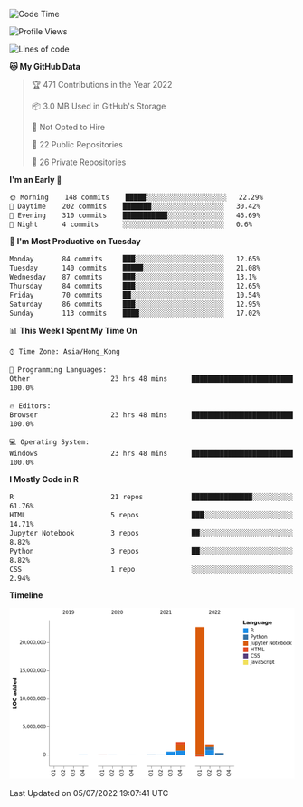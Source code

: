 

<!--**wt12318/wt12318** is a ✨ _special_ ✨ repository because its `README.md` (this file) appears on your GitHub profile.-->

<!--START_SECTION:waka-->
![Code Time](http://img.shields.io/badge/Code%20Time-418%20hrs%2032%20mins-blue)

![Profile Views](http://img.shields.io/badge/Profile%20Views-10-blue)

![Lines of code](https://img.shields.io/badge/From%20Hello%20World%20I%27ve%20Written-27%20Million%20lines%20of%20code-blue)

**🐱 My GitHub Data** 

> 🏆 471 Contributions in the Year 2022
 > 
> 📦 3.0 MB Used in GitHub's Storage 
 > 
> 🚫 Not Opted to Hire
 > 
> 📜 22 Public Repositories 
 > 
> 🔑 26 Private Repositories  
 > 
**I'm an Early 🐤** 

```text
🌞 Morning    148 commits    █████░░░░░░░░░░░░░░░░░░░░   22.29% 
🌆 Daytime    202 commits    ███████░░░░░░░░░░░░░░░░░░   30.42% 
🌃 Evening    310 commits    ███████████░░░░░░░░░░░░░░   46.69% 
🌙 Night      4 commits      ░░░░░░░░░░░░░░░░░░░░░░░░░   0.6%

```
📅 **I'm Most Productive on Tuesday** 

```text
Monday       84 commits     ███░░░░░░░░░░░░░░░░░░░░░░   12.65% 
Tuesday      140 commits    █████░░░░░░░░░░░░░░░░░░░░   21.08% 
Wednesday    87 commits     ███░░░░░░░░░░░░░░░░░░░░░░   13.1% 
Thursday     84 commits     ███░░░░░░░░░░░░░░░░░░░░░░   12.65% 
Friday       70 commits     ██░░░░░░░░░░░░░░░░░░░░░░░   10.54% 
Saturday     86 commits     ███░░░░░░░░░░░░░░░░░░░░░░   12.95% 
Sunday       113 commits    ████░░░░░░░░░░░░░░░░░░░░░   17.02%

```


📊 **This Week I Spent My Time On** 

```text
⌚︎ Time Zone: Asia/Hong_Kong

💬 Programming Languages: 
Other                    23 hrs 48 mins      █████████████████████████   100.0%

🔥 Editors: 
Browser                  23 hrs 48 mins      █████████████████████████   100.0%

💻 Operating System: 
Windows                  23 hrs 48 mins      █████████████████████████   100.0%

```

**I Mostly Code in R** 

```text
R                        21 repos            ███████████████░░░░░░░░░░   61.76% 
HTML                     5 repos             ███░░░░░░░░░░░░░░░░░░░░░░   14.71% 
Jupyter Notebook         3 repos             ██░░░░░░░░░░░░░░░░░░░░░░░   8.82% 
Python                   3 repos             ██░░░░░░░░░░░░░░░░░░░░░░░   8.82% 
CSS                      1 repo              ░░░░░░░░░░░░░░░░░░░░░░░░░   2.94%

```


**Timeline**

![Chart not found](https://raw.githubusercontent.com/wt12318/wt12318/main/charts/bar_graph.png) 


 Last Updated on 05/07/2022 19:07:41 UTC
<!--END_SECTION:waka-->


